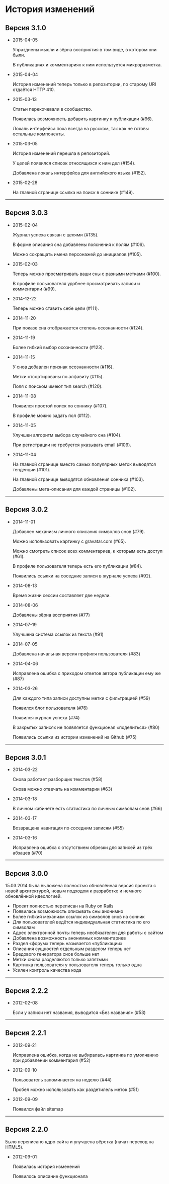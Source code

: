 История изменений
=================

Версия 3.1.0
------------

 *  2015-04-05
 
    Упразднены мысли и зёрна восприятия в том виде, в котором они были.
    
    В публикациях и комментариях к ним используется микроразметка.

 *  2015-04-04
 
    История изменений теперь только в репозитории, по старому URI отдаётся HTTP 410.

 *  2015-03-13

    Статьи перекочевали в сообщество.

    Появилась возможность добавить картинку к публикации (#96).

    Локаль интерфейса пока всегда на русском, так как не готовы остальные компоненты.

 *  2015-03-05

    История изменений перешла в репозиторий.

    У целей появился список относящихся к ним дел (#154).

    Добавлена локаль интерфейса для английского языка (#152).

 *  2015-02-28

    На главной странице ссылка на поиск в соннике (#149).

----------

Версия 3.0.3
------------

 *  2015-02-04

    Журнал успеха связан с целями (#135).

    В форме описания сна добавлены пояснения к полям (#106).

    Можно сокращать имена персонажей до инициалов (#105).
      
 *  2015-02-03

    Теперь можно просматривать ваши сны с разными метками (#100).
      
    В профиле пользователя удобнее просматривать записи и комментарии (#99).
      
 *  2014-12-22

    Теперь можно ставить себе цели (#111).
      
 *  2014-11-20

    При показе сна отображается степень осознанности (#124).
      
 *  2014-11-19

    Более гибкий выбор осознанности (#123).
      
 *  2014-11-15

    У снов добавлен признак осознанности (#116).
      
    Метки отсортированы по алфавиту (#115).
      
    Поля с поиском имеют тип search (#120).
      
 *  2014-11-08

    Появился простой поиск по соннику (#107).
      
    В профиле можно задать пол (#112).
      
 *  2014-11-05

    Улучшен алгоритм выбора случайного сна (#104).
      
    При регистрации не требуется указывать email (#109).
      
 *  2014-11-04

    На главной странице вместо самых популярных меток выводятся тенденции (#101).
      
    На главной странице выводятся обновления сонника (#103).
      
    Добавлены мета-описания для каждой страницы (#102).
      
----------

Версия 3.0.2
------------

 *  2014-11-01

    Добавлен механизм личного описания символов снов (#79).
      
    Можно использовать картинку с gravatar.com (#65).
      
    Можно смотреть список всех комментариев, к которым есть доступ (#61).
      
    В профиле пользователя теперь есть его публикации (#84).
      
    Появились ссылки на соседние записи в журнале успеха (#92).
      
 *  2014-08-13

    Время жизни сессии составляет две недели.
      
 *  2014-08-06

    Добавлены зёрна восприятия (#77)
      
 *  2014-07-19

    Улучшена система ссылок из текста (#91)
      
 *  2014-07-05

    Добавлена начальная версия профиля пользователя (#83)
      
 *  2014-04-06

    Исправлена ошибка с приходом ответов автора публикации ему же (#87)
      
 *  2014-03-26

    Для каждого типа записи доступны метки с фильтрацией (#59)
      
    Появился блог пользователя (#76)
      
    Появился журнал успеха (#74)
      
    В закрытых записях не появляется функционал &laquo;поделиться&raquo; (#80)
      
    Появились ссылки из истории изменений на Github (#75)

----------

Версия 3.0.1
------------

 *  2014-03-22

    Снова работает разборщик текстов (#58)

    Снова можно отвечать на комментарии (#63)
      
 *  2014-03-18

    В личном кабинете есть статистика по личным символам снов (#66)
      
 *  2014-03-17

    Возвращена навигация по соседним записям (#55)
      
 *  2014-03-16

    Исправлена ошибка с отсутствием обрезки для записей из трёх абзацев (#70)

----------

Версия 3.0.0
------------

15.03.2014 была выложена полностью обновлённая версия проекта
с новой архитектурой, новым подходом к разработке и немного
обновлённой идеологией.

 * Проект полностью переписан на Ruby on Rails
 * Появилась возможность описывать сны анонимно
 * Более гибкий механизм ссылок из символов снов на сонник
 * Для пользователей ведётся индивидуальная статистика по его символам
 * Адрес электронной почты теперь необязателен для работы с сайтом
 * Добавлена возможность анонимных комментариев
 * Раздел &laquo;форум&raquo; теперь называется &laquo;публикации&raquo;
 * Описания сущностей отдельным разделом теперь нет
 * Бредового генератора снов больше нет
 * Метки снова разделяются только запятыми
 * Картинка пользователя у пользователя теперь только одна
 * Усилен контроль качества кода

----------

Версия 2.2.2
------------

 *  2012-02-08
 
    Если у записи нет названия, выводится «Без названия» (#53)

----------

Версия 2.2.1
------------

 *  2012-09-21

    Исправлена ошибка, когда не выбиралась картинка по умолчанию при добавлении
    комментария (#52)
      
 *  2012-09-10

    Пользователь запоминается на неделю (#44)

    Пробел можно использовать как раздетилель меток (#51)
      
 *  2012-09-09

    Появился файл sitemap
      
----------

Версия 2.2.0
------------

Было переписано ядро сайта и улучшена вёрстка (начат переход на HTML5).

 *  2012-09-01

    Появилась история изменений

    Появилось описание функционала
